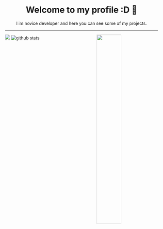 <h1 align="center">Welcome to my profile :D 👋</h1>
<p align="center"> I im novice developer and here you can see some of my projects.</p>
<hr>

<img src="https://github-readme-stats.vercel.app/api/top-langs/?username=kotru21&theme=dracula" align="right" width="40%">
<img src="https://github-readme-stats.vercel.app/api?username=kotru21&stars,commits,prs,issues,contribs&theme=dracula"   >


<img src="https://github-readme-streak-stats.herokuapp.com/?user=kotru21&theme=dracula" alt="github stats">

